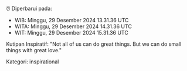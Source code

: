 ⏰ Diperbarui pada:
- WIB: Minggu, 29 Desember 2024 13.31.36 UTC
- WITA: Minggu, 29 Desember 2024 14.31.36 UTC
- WIT: Minggu, 29 Desember 2024 15.31.36 UTC

Kutipan Inspiratif:
"Not all of us can do great things. But we can do small things with great love."


Kategori: inspirational

